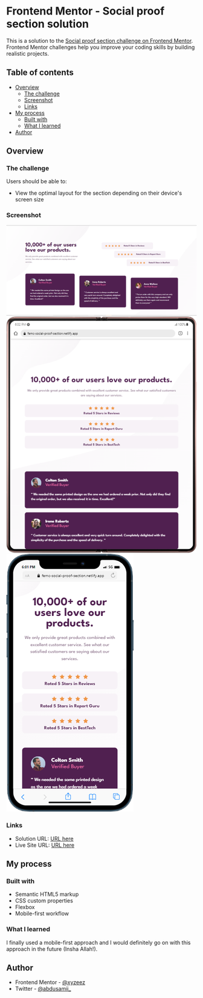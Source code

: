 # Frontend Mentor - Social proof section solution

This is a solution to the [Social proof section challenge on Frontend Mentor](https://www.frontendmentor.io/challenges/social-proof-section-6e0qTv_bA). Frontend Mentor challenges help you improve your coding skills by building realistic projects. 

## Table of contents

- [Overview](#overview)
  - [The challenge](#the-challenge)
  - [Screenshot](#screenshot)
  - [Links](#links)
- [My process](#my-process)
  - [Built with](#built-with)
  - [What I learned](#what-i-learned)
- [Author](#author)


## Overview

### The challenge

Users should be able to:

- View the optimal layout for the section depending on their device's screen size

### Screenshot

![](./images/Web%20View.png)
![](./images/Tab%20View.png)
![](./images/mobile%20View.png)

### Links

- Solution URL: [URL here](https://your-solution-url.com)
- Live Site URL: [URL here](https://femc-social-proof-section.netlify.app/)

## My process

### Built with

- Semantic HTML5 markup
- CSS custom properties
- Flexbox
- Mobile-first workflow

### What I learned

I finally used a mobile-first approach and I would definitely go on with this approach in the future (Insha Allah!).

## Author

- Frontend Mentor - [@xyzeez](https://www.frontendmentor.io/profile/xyzeez)
- Twitter - [@abdusamii_](https://twitter.com/abdusamii_)